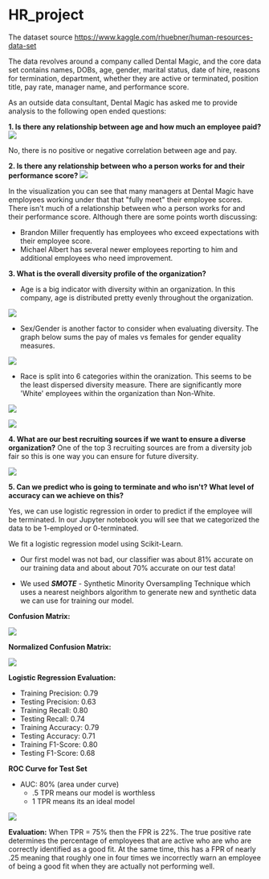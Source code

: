 # HR_project

The dataset source https://www.kaggle.com/rhuebner/human-resources-data-set

The data revolves around a company called Dental Magic, and the core data set contains names, DOBs, age, gender, marital status, date of hire, reasons for termination, department, whether they are active or terminated, position title, pay rate, manager name, and performance score.

As an outside data consultant, Dental Magic has asked me to provide analysis to the following open ended questions:

**1. Is there any relationship between age and how much an employee paid?**
![](images/agepay_corr.png)

No, there is no positive or negative correlation between age and pay.

**2. Is there any relationship between who a person works for and their performance score?**
![](images/frequency.png)

In the visualization you can see that many managers at Dental Magic have employees working under that that "fully meet" their employee scores. There isn't much of a relationship between who a person works for and their performance score. Although there are some points worth discussing:
 - Brandon Miller frequently has employees who exceed expectations with their employee score.
 - Michael Albert has several newer employees reporting to him and additional employees who need improvement.  

**3. What is the overall diversity profile of the organization?**

- Age is a big indicator with diversity within an organization. In this company, age is distributed pretty evenly throughout the organization.

![](images/age_dist.png)

- Sex/Gender is another factor to consider when evaluating diversity. The graph below sums the pay of males vs females for gender equality measures.

![](images/male_pay.png)

- Race is split into 6 categories within the oranization. This seems to be the least dispersed diversity measure. There are significantly more 'White' employees within the organization than Non-White.

![](images/race.png)

![](images/hispanic.png)

**4. What are our best recruiting sources if we want to ensure a diverse organization?**
One of the top 3 recruiting sources are from a diversity job fair so this is one way you can ensure for future diversity.

![](images/source_count.png)

**5. Can we predict who is going to terminate and who isn't? What level of accuracy can we achieve on this?**

Yes, we can use logistic regression in order to predict if the employee will be terminated. In our Jupyter notebook you will see that we categorized the data to be 1-employed or 0-terminated.

We fit a logistic regression model using Scikit-Learn.

- Our first model was not bad, our classifier was about 81% accurate on our training data and about about 70% accurate on our test data!  

- We used ***SMOTE*** - Synthetic Minority Oversampling Technique which uses a nearest neighbors algorithm to generate new and synthetic data we can use for training our model.

**Confusion Matrix:**

![](images/conf_matrix.png)

**Normalized Confusion Matrix:**

![](images/conf_matrix_normalized.png)

**Logistic Regression Evaluation:**
- Training Precision:  0.79
- Testing Precision:  0.63
- Training Recall:  0.80
- Testing Recall:  0.74
- Training Accuracy:  0.79
- Testing Accuracy:  0.71
- Training F1-Score:  0.80
- Testing F1-Score:  0.68

**ROC Curve for Test Set**
- AUC: 80% (area under curve)
  - .5 TPR means our model is worthless
  - 1 TPR means its an ideal model

![](images/ROC.png)

**Evaluation:** When TPR = 75% then the FPR is 22%. The true positive rate determines the percentage of employees that are active who are who are correctly identified as a good fit. At the same time, this has a FPR of nearly .25 meaning that roughly one in four times we incorrectly warn an employee of being a good fit when they are actually not performing well.
